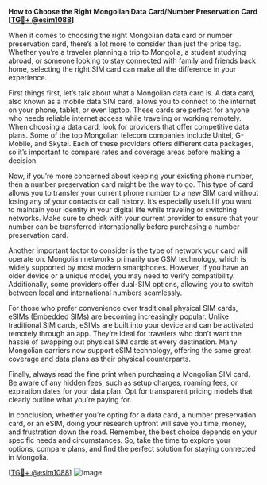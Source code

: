**How to Choose the Right Mongolian Data Card/Number Preservation Card [[TG💪+ @esim1088](https://t.me/s/esim1088)]**

When it comes to choosing the right Mongolian data card or number preservation card, there’s a lot more to consider than just the price tag. Whether you’re a traveler planning a trip to Mongolia, a student studying abroad, or someone looking to stay connected with family and friends back home, selecting the right SIM card can make all the difference in your experience.

First things first, let’s talk about what a Mongolian data card is. A data card, also known as a mobile data SIM card, allows you to connect to the internet on your phone, tablet, or even laptop. These cards are perfect for anyone who needs reliable internet access while traveling or working remotely. When choosing a data card, look for providers that offer competitive data plans. Some of the top Mongolian telecom companies include Unitel, G-Mobile, and Skytel. Each of these providers offers different data packages, so it’s important to compare rates and coverage areas before making a decision.

Now, if you’re more concerned about keeping your existing phone number, then a number preservation card might be the way to go. This type of card allows you to transfer your current phone number to a new SIM card without losing any of your contacts or call history. It’s especially useful if you want to maintain your identity in your digital life while traveling or switching networks. Make sure to check with your current provider to ensure that your number can be transferred internationally before purchasing a number preservation card.

Another important factor to consider is the type of network your card will operate on. Mongolian networks primarily use GSM technology, which is widely supported by most modern smartphones. However, if you have an older device or a unique model, you may need to verify compatibility. Additionally, some providers offer dual-SIM options, allowing you to switch between local and international numbers seamlessly.

For those who prefer convenience over traditional physical SIM cards, eSIMs (Embedded SIMs) are becoming increasingly popular. Unlike traditional SIM cards, eSIMs are built into your device and can be activated remotely through an app. They’re ideal for travelers who don’t want the hassle of swapping out physical SIM cards at every destination. Many Mongolian carriers now support eSIM technology, offering the same great coverage and data plans as their physical counterparts.

Finally, always read the fine print when purchasing a Mongolian SIM card. Be aware of any hidden fees, such as setup charges, roaming fees, or expiration dates for your data plan. Opt for transparent pricing models that clearly outline what you’re paying for.

In conclusion, whether you’re opting for a data card, a number preservation card, or an eSIM, doing your research upfront will save you time, money, and frustration down the road. Remember, the best choice depends on your specific needs and circumstances. So, take the time to explore your options, compare plans, and find the perfect solution for staying connected in Mongolia.

[[TG💪+ @esim1088](https://t.me/s/esim1088)] 
![Image](https://i.postimg.cc/Y0z9fWf4/image.png)